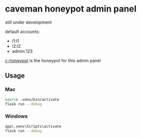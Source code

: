 # caveman honeypot admin panel
still under development

default accounts:

- l1:l1 
- l2:l2
- admin:123

[c-honeypot](https://github.com/selmankon/c-honeypot) is the honeypot for this admin panel

## Usage
### Mac
```bash
source .venv/bin/activate
flask run --debug
```

### Windows
```bash
app\.venv\Scripts\activate
flask run --debug
```
